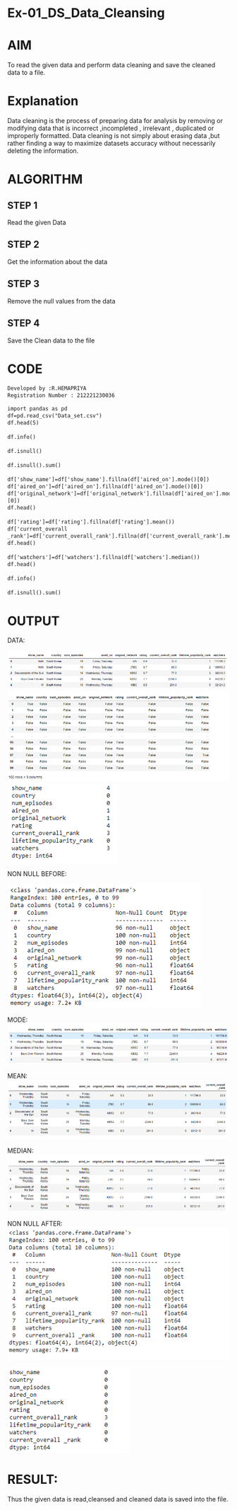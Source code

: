 # Ex-01_DS_Data_Cleansing
# AIM
To read the given data and perform data cleaning and save the cleaned data to a file.

# Explanation
Data cleaning is the process of preparing data for analysis by removing or modifying data that is incorrect ,incompleted , irrelevant , duplicated or improperly formatted. Data cleaning is not simply about erasing data ,but rather finding a way to maximize datasets accuracy without necessarily deleting the information.

# ALGORITHM
## STEP 1
Read the given Data

## STEP 2
Get the information about the data

## STEP 3
Remove the null values from the data

## STEP 4
Save the Clean data to the file

# CODE
```
Developed by :R.HEMAPRIYA
Registration Number : 212221230036
```
```
import pandas as pd
df=pd.read_csv("Data_set.csv")
df.head(5)

df.info()

df.isnull()

df.isnull().sum()

df['show_name']=df['show_name'].fillna(df['aired_on'].mode()[0])
df['aired_on']=df['aired_on'].fillna(df['aired_on'].mode()[0])
df['original_network']=df['original_network'].fillna(df['aired_on'].mode()[0])
df.head()

df['rating']=df['rating'].fillna(df['rating'].mean())
df['current_overall _rank']=df['current_overall_rank'].fillna(df['current_overall_rank'].mean())
df.head()

df['watchers']=df['watchers'].fillna(df['watchers'].median())
df.head()

df.info()

df.isnull().sum()
```
# OUTPUT

DATA:

![OUTPUT](./1.png)
![OUTPUT](./3.png)
![OUTPUT](./4.png)

NON NULL BEFORE:

![](./2.png)

MODE:
![](./5.png)

MEAN:
![](./6.png)

MEDIAN:
![](./7.png)

NON NULL AFTER:
![](./8.png)

![](./9.png)

# RESULT:
Thus the given data is read,cleansed and cleaned data is saved into the file. 





